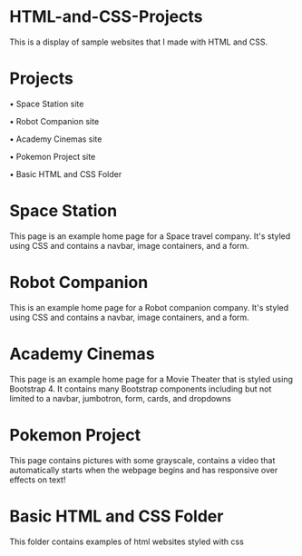 # HTML-and-CSS-Projects
This is a display of sample websites that I made with HTML and CSS. 

# Projects

• Space Station site

• Robot Companion site

• Academy Cinemas site

• Pokemon Project site

• Basic HTML and CSS Folder


# Space Station 
This page is an example home page for a Space travel company. It's styled using 
CSS and contains a navbar, image containers, and a form.

# Robot Companion
This is an example home page for a Robot companion company. It's styled using
CSS and contains a navbar, image containers, and a form.

# Academy Cinemas 
This page is an example home page for a Movie Theater that is styled using Bootstrap 4. 
It contains many Bootstrap components including but not limited to a navbar, jumbotron, form, cards, and dropdowns

# Pokemon Project
This page contains pictures with some grayscale, contains a video that automatically starts when the webpage begins and has responsive over effects on text!

# Basic HTML and CSS Folder
This folder contains examples of html websites styled with css 
